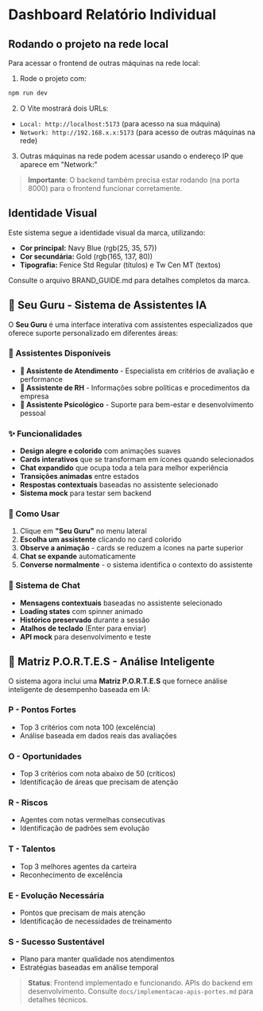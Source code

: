# Dashboard Relatório Individual

## Rodando o projeto na rede local

Para acessar o frontend de outras máquinas na rede local:

1. Rode o projeto com:
```bash
npm run dev
```

2. O Vite mostrará dois URLs:
- `Local: http://localhost:5173` (para acesso na sua máquina)
- `Network: http://192.168.x.x:5173` (para acesso de outras máquinas na rede)

3. Outras máquinas na rede podem acessar usando o endereço IP que aparece em "Network:"

> **Importante**: O backend também precisa estar rodando (na porta 8000) para o frontend funcionar corretamente.

## Identidade Visual

Este sistema segue a identidade visual da marca, utilizando:
- **Cor principal:** Navy Blue (rgb(25, 35, 57))
- **Cor secundária:** Gold (rgb(165, 137, 80))
- **Tipografia:** Fenice Std Regular (títulos) e Tw Cen MT (textos)

Consulte o arquivo BRAND_GUIDE.md para detalhes completos da marca.

## 🤖 Seu Guru - Sistema de Assistentes IA

O **Seu Guru** é uma interface interativa com assistentes especializados que oferece suporte personalizado em diferentes áreas:

### 🎯 Assistentes Disponíveis

- **🎯 Assistente de Atendimento** - Especialista em critérios de avaliação e performance
- **👥 Assistente de RH** - Informações sobre políticas e procedimentos da empresa
- **🧠 Assistente Psicológico** - Suporte para bem-estar e desenvolvimento pessoal

### ✨ Funcionalidades

- **Design alegre e colorido** com animações suaves
- **Cards interativos** que se transformam em ícones quando selecionados
- **Chat expandido** que ocupa toda a tela para melhor experiência
- **Transições animadas** entre estados
- **Respostas contextuais** baseadas no assistente selecionado
- **Sistema mock** para testar sem backend

### 🚀 Como Usar

1. Clique em **"Seu Guru"** no menu lateral
2. **Escolha um assistente** clicando no card colorido
3. **Observe a animação** - cards se reduzem a ícones na parte superior
4. **Chat se expande** automaticamente
5. **Converse normalmente** - o sistema identifica o contexto do assistente

### 💬 Sistema de Chat

- **Mensagens contextuais** baseadas no assistente selecionado
- **Loading states** com spinner animado
- **Histórico preservado** durante a sessão
- **Atalhos de teclado** (Enter para enviar)
- **API mock** para desenvolvimento e teste

## 🧠 Matriz P.O.R.T.E.S - Análise Inteligente

O sistema agora inclui uma **Matriz P.O.R.T.E.S** que fornece análise inteligente de desempenho baseada em IA:

### **P** - Pontos Fortes
- Top 3 critérios com nota 100 (excelência)
- Análise baseada em dados reais das avaliações

### **O** - Oportunidades  
- Top 3 critérios com nota abaixo de 50 (críticos)
- Identificação de áreas que precisam de atenção

### **R** - Riscos
- Agentes com notas vermelhas consecutivas
- Identificação de padrões sem evolução

### **T** - Talentos
- Top 3 melhores agentes da carteira
- Reconhecimento de excelência

### **E** - Evolução Necessária
- Pontos que precisam de mais atenção
- Identificação de necessidades de treinamento

### **S** - Sucesso Sustentável
- Plano para manter qualidade nos atendimentos
- Estratégias baseadas em análise temporal

> **Status**: Frontend implementado e funcionando. APIs do backend em desenvolvimento.
> Consulte `docs/implementacao-apis-portes.md` para detalhes técnicos.
